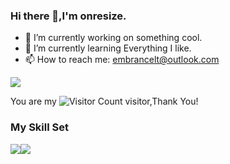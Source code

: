 ### Hi there 👋,I'm onresize.

- 🔭 I’m currently working on something cool.
- 🌱 I’m currently learning Everything I like.
- 📫 How to reach me: embrancelt@outlook.com

![](https://github-readme-stats.vercel.app/api?username=onresize&show_icons=true&theme=transparent)

You are my ![Visitor Count](https://profile-counter.glitch.me/onresize/count.svg) visitor,Thank You!

### My Skill Set

![](https://img.shields.io/badge/React-3776AB?style=for-the-badge&logo=react&logoColor=white)![](https://img.shields.io/badge/Vue-41b883?style=for-the-badge&logo=vue.js&logoColor=white)


